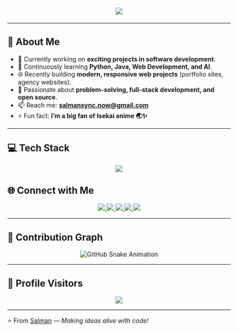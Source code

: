 <!-- Header Typing SVG -->
<h1 align="center">
  <img  src="https://readme-typing-svg.herokuapp.com/?font=Righteous&size=35&center=true&vCenter=true&width=650&height=70&duration=4000&color=b30000&lines=Hello+World!;Hi,+I'm+Salman+Farsi!;A+Passionate+CS+%26+Tech+Student;Exploring+Software+Development;Web+Development+%7C+Java+%7C+Python;UI%2FUX+Design+Enthusiast;Always+Learning+%26+Improving"/>
</h1>

---

## 🚀 About Me
- 🔭 Currently working on **exciting projects in software development**.  
- 🌱 Continuously learning **Python, Java, Web Development, and AI**.  
- 🌐 Recently building **modern, responsive web projects** (portfolio sites, agency websites).  
- 🎯 Passionate about **problem-solving, full-stack development, and open source**.  
- 📫 Reach me: **[salmansync.now@gmail.com](mailto:salmansync.now@gmail.com)**  
- ⚡ Fun fact: **I’m a big fan of Isekai anime 🌏✨**  

---

## 💻 Tech Stack  

<p align="center">
  <img src="https://skillicons.dev/icons?i=html,css,js,bootstrap,react,nodejs,python,java,github,git,vscode" />
</p>


## 🌐 Connect with Me  

<p align="center">
  <a href="https://www.youtube.com/@sunixzo" target="_blank">
    <img src="https://img.shields.io/badge/YouTube-FF0000?style=for-the-badge&logo=youtube&logoColor=white" />
  </a>
  <a href="https://www.instagram.com/salmansync/" target="_blank">
    <img src="https://img.shields.io/badge/Instagram-E4405F?style=for-the-badge&logo=instagram&logoColor=white" />
  </a>
  <a href="https://bd.linkedin.com/in/salmansync" target="_blank">
    <img src="https://img.shields.io/badge/LinkedIn-0077B5?style=for-the-badge&logo=linkedin&logoColor=white" />
  </a>
  <a href="https://www.facebook.com/salmansync" target="_blank">
    <img src="https://img.shields.io/badge/Facebook-1877F2?style=for-the-badge&logo=facebook&logoColor=white" />
  </a>
  <a href="https://wa.link/aqvbju" target="_blank">
    <img src="https://img.shields.io/badge/WhatsApp-25D366?style=for-the-badge&logo=whatsapp&logoColor=white" />
  </a>
</p>

---

## 🐍 Contribution Graph  

<p align="center">
  <picture>
    <source media="(prefers-color-scheme: dark)" srcset="https://raw.githubusercontent.com/salmansync/salmansync/output/github-snake-dark.svg" />
    <source media="(prefers-color-scheme: light)" srcset="https://raw.githubusercontent.com/salmansync/salmansync/output/github-snake.svg" />
    <img alt="GitHub Snake Animation" src="https://raw.githubusercontent.com/salmansync/salmansync/output/github-snake.svg" />
  </picture>
</p>

---

## 🎯 Profile Visitors  

<p align="center">
  <img src="https://komarev.com/ghpvc/?username=salmansync&color=blue&style=for-the-badge" />
</p>

---

⭐️ From [Salman](https://github.com/salmansync) — *Making ideas alive with code!*
